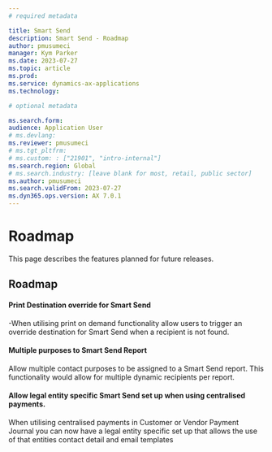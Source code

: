 ```yaml
---
# required metadata

title: Smart Send
description: Smart Send - Roadmap
author: pmusumeci
manager: Kym Parker
ms.date: 2023-07-27
ms.topic: article
ms.prod: 
ms.service: dynamics-ax-applications
ms.technology: 

# optional metadata

ms.search.form:  
audience: Application User
# ms.devlang: 
ms.reviewer: pmusumeci
# ms.tgt_pltfrm: 
# ms.custom: : ["21901", "intro-internal"]
ms.search.region: Global
# ms.search.industry: [leave blank for most, retail, public sector]
ms.author: pmusumeci
ms.search.validFrom: 2023-07-27
ms.dyn365.ops.version: AX 7.0.1
---
```


# 	Roadmap 

This page describes the features planned for future releases.

## Roadmap
#### Print Destination override for Smart Send
-When utilising print on demand functionality allow users to trigger an override destination for Smart Send when a recipient is not found.

#### Multiple purposes to Smart Send Report
Allow multiple contact purposes to be assigned to a Smart Send report. This functionality would allow for multiple dynamic recipients per report. 

#### Allow legal entity specific Smart Send set up when using centralised payments.
When utilising centralised payments in Customer or Vendor Payment Journal you can now have a legal entity specific set up that allows the use of that entities contact detail and email templates 
